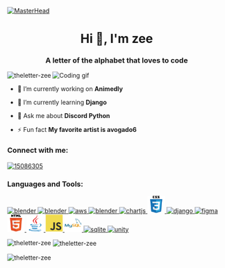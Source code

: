 [![MasterHead](https://i.imgur.com/K7opUUu.png)](https://imgur.com/a/mauVXB6)

<h1 align="center">Hi 👋, I'm zee</h1>
<h3 align="center">A letter of the alphabet that loves to code</h3>
<img align="right" alt="Coding gif" width="400" src="https://i.pinimg.com/originals/e8/f4/53/e8f453469a3ec97ecd354df465d73913.gif">

<p align="left"> <img src="https://komarev.com/ghpvc/?username=theletter-zee&label=Profile%20views&color=0e75b6&style=flat" alt="theletter-zee" /> </p>

- 🔭 I’m currently working on **Animedly**

- 🌱 I’m currently learning **Django**

- 💬 Ask me about **Discord Python**

- ⚡ Fun fact **My favorite artist is avogado6**

<h3 align="left">Connect with me:</h3>
<p align="left">
<a href="https://stackoverflow.com/users/15086305" target="blank"><img align="center" src="https://raw.githubusercontent.com/rahuldkjain/github-profile-readme-generator/master/src/images/icons/Social/stack-overflow.svg" alt="15086305" height="30" width="40" /></a>
</p>

<h3 align="left">Languages and Tools:</h3>
<p align="left">

 <a href="https://www.python.org/" target="_blank" rel="noreferrer"> <img src="https://www.python.org/static/favicon.ico" alt="blender" width="40" height="40"/>
  <a href="https://discordpy.readthedocs.io/en/stable/" target="_blank" rel="noreferrer"> <img src="https://discordpy.readthedocs.io/en/stable/_static/discord_py_logo.ico" alt="blender" width="40" height="40"/>
 <a href="https://aws.amazon.com" target="_blank" rel="noreferrer"> <img src="https://logos-world.net/wp-content/uploads/2021/08/Amazon-Web-Services-AWS-Symbol.png" alt="aws" width="80" height="40"/> </a> <a href="https://www.blender.org/" target="_blank" rel="noreferrer"> <img src="https://download.blender.org/branding/community/blender_community_badge_white.svg" alt="blender" width="40" height="40"/> </a> <a href="https://www.chartjs.org" target="_blank" rel="noreferrer"> <img src="https://www.chartjs.org/media/logo-title.svg" alt="chartjs" width="40" height="40"/> </a> <a href="https://www.w3schools.com/css/" target="_blank" rel="noreferrer"> <img src="https://raw.githubusercontent.com/devicons/devicon/master/icons/css3/css3-original-wordmark.svg" alt="css3" width="40" height="40"/> </a> <a href="https://www.djangoproject.com/" target="_blank" rel="noreferrer"> <img src="https://cdn.worldvectorlogo.com/logos/django.svg" alt="django" width="40" height="40"/> </a> <a href="https://www.figma.com/" target="_blank" rel="noreferrer"> <img src="https://www.vectorlogo.zone/logos/figma/figma-icon.svg" alt="figma" width="40" height="40"/> </a> <a href="https://www.w3.org/html/" target="_blank" rel="noreferrer"> <img src="https://raw.githubusercontent.com/devicons/devicon/master/icons/html5/html5-original-wordmark.svg" alt="html5" width="40" height="40"/> </a> <a href="https://www.java.com" target="_blank" rel="noreferrer"> <img src="https://raw.githubusercontent.com/devicons/devicon/master/icons/java/java-original.svg" alt="java" width="40" height="40"/> </a> <a href="https://developer.mozilla.org/en-US/docs/Web/JavaScript" target="_blank" rel="noreferrer"> <img src="https://raw.githubusercontent.com/devicons/devicon/master/icons/javascript/javascript-original.svg" alt="javascript" width="40" height="40"/> </a> <a href="https://www.mysql.com/" target="_blank" rel="noreferrer"> <img src="https://raw.githubusercontent.com/devicons/devicon/master/icons/mysql/mysql-original-wordmark.svg" alt="mysql" width="40" height="40"/> </a> <a href="https://www.sqlite.org/" target="_blank" rel="noreferrer"> <img src="https://www.vectorlogo.zone/logos/sqlite/sqlite-icon.svg" alt="sqlite" width="40" height="40"/> </a> <a href="https://unity.com/" target="_blank" rel="noreferrer"> <img src="https://www.vectorlogo.zone/logos/unity3d/unity3d-icon.svg" alt="unity" width="40" height="40"/> </a> </p>

<p><img align="left" src="https://github-readme-stats.vercel.app/api/top-langs?username=theletter-zee&show_icons=true&locale=en&layout=compact" alt="theletter-zee" /></p>

<p>&nbsp;<img align="center" src="https://github-readme-stats.vercel.app/api?username=theletter-zee&show_icons=true&locale=en" alt="theletter-zee" /></p>

<p><img align="center" src="https://github-readme-streak-stats.herokuapp.com/?user=theletter-zee&" alt="theletter-zee" /></p>
